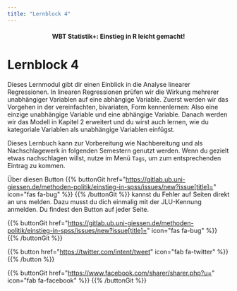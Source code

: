 ```yaml
---
title: "Lernblock 4"
---
```


<center><h4>WBT Statistik+: Einstieg in R leicht gemacht!</h4></center>

# Lernblock 4

Dieses Lernmodul gibt dir einen Einblick in die Analyse linearer Regressionen. In linearen Regressionen prüfen wir die Wirkung mehrerer unabhängiger Variablen auf eine abhängige Variable. Zuerst werden wir das Vorgehen in der vereinfachten, bivariaten, Form kennenlernen: Also eine einzige unabhängige Variable und eine abhängige Variable. Danach werden wir das Modell in Kapitel 2 erweitert und du wirst auch lernen, wie du kategoriale Variablen als unabhängige Variablen einfügst. 

Dieses Lernbuch kann zur Vorbereitung wie Nachbereitung und als Nachschlagewerk in folgenden Semestern genutzt werden. Wenn du gezielt etwas nachschlagen willst, nutze im Menü `Tags`, um zum entsprechenden Eintrag zu kommen.

Über diesen Button {{% buttonGit href="https://gitlab.ub.uni-giessen.de/methoden-politik/einstieg-in-spss/issues/new?issue[title]=" icon="fas fa-bug" %}} {{% /buttonGit %}} kannst du Fehler auf Seiten direkt an uns melden. Dazu musst du dich einmalig mit der JLU-Kennung anmelden. Du findest den Button auf jeder Seite.

{{% buttonGit href="https://gitlab.ub.uni-giessen.de/methoden-politik/einstieg-in-spss/issues/new?issue[title]=" icon="fas fa-bug" %}} {{% /buttonGit %}} 

{{% button href="https://twitter.com/intent/tweet" icon="fab fa-twitter" %}} {{% /button %}}

{{% buttonGit href="https://www.facebook.com/sharer/sharer.php?u=" icon="fab fa-facebook" %}} {{% /buttonGit %}}